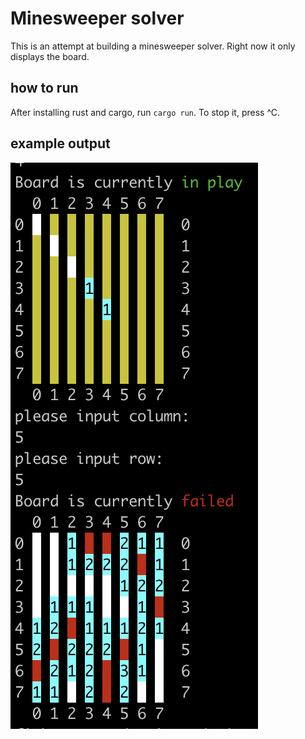 # Minesweeper solver

This is an attempt at building a minesweeper solver. Right now it only displays
the board.

## how to run

After installing rust and cargo, run `cargo run`. To stop it, press ^C.

## example output

![demo output](imgs/demo.png)
